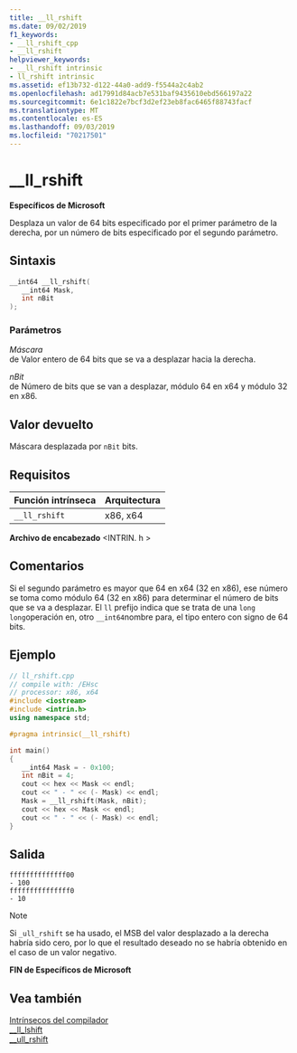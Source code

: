 ```yaml
---
title: __ll_rshift
ms.date: 09/02/2019
f1_keywords:
- __ll_rshift_cpp
- __ll_rshift
helpviewer_keywords:
- __ll_rshift intrinsic
- ll_rshift intrinsic
ms.assetid: ef13b732-d122-44a0-add9-f5544a2c4ab2
ms.openlocfilehash: ad17991d84acb7e531baf9435610ebd566197a22
ms.sourcegitcommit: 6e1c1822e7bcf3d2ef23eb8fac6465f88743facf
ms.translationtype: MT
ms.contentlocale: es-ES
ms.lasthandoff: 09/03/2019
ms.locfileid: "70217501"
---
```

# <a name="__ll_rshift"></a>__ll_rshift

**Específicos de Microsoft**

Desplaza un valor de 64 bits especificado por el primer parámetro de la derecha, por un número de bits especificado por el segundo parámetro.

## <a name="syntax"></a>Sintaxis

```C
__int64 __ll_rshift(
   __int64 Mask,
   int nBit
);
```

### <a name="parameters"></a>Parámetros

*Máscara*\
de Valor entero de 64 bits que se va a desplazar hacia la derecha.

*nBit*\
de Número de bits que se van a desplazar, módulo 64 en x64 y módulo 32 en x86.

## <a name="return-value"></a>Valor devuelto

Máscara desplazada por `nBit` bits.

## <a name="requirements"></a>Requisitos

|Función intrínseca|Arquitectura|
|---------------|------------------|
|`__ll_rshift`|x86, x64|

**Archivo de encabezado** \<INTRIN. h >

## <a name="remarks"></a>Comentarios

Si el segundo parámetro es mayor que 64 en x64 (32 en x86), ese número se toma como módulo 64 (32 en x86) para determinar el número de bits que se va a desplazar. El `ll` prefijo indica que se trata de una `long long`operación en, otro `__int64`nombre para, el tipo entero con signo de 64 bits.

## <a name="example"></a>Ejemplo

```cpp
// ll_rshift.cpp
// compile with: /EHsc
// processor: x86, x64
#include <iostream>
#include <intrin.h>
using namespace std;

#pragma intrinsic(__ll_rshift)

int main()
{
   __int64 Mask = - 0x100;
   int nBit = 4;
   cout << hex << Mask << endl;
   cout << " - " << (- Mask) << endl;
   Mask = __ll_rshift(Mask, nBit);
   cout << hex << Mask << endl;
   cout << " - " << (- Mask) << endl;
}
```

## <a name="output"></a>Salida

```Output
ffffffffffffff00
- 100
fffffffffffffff0
- 10
```

> [!NOTE]
> Si `_ull_rshift` se ha usado, el MSB del valor desplazado a la derecha habría sido cero, por lo que el resultado deseado no se habría obtenido en el caso de un valor negativo.

**FIN de Específicos de Microsoft**

## <a name="see-also"></a>Vea también

[Intrínsecos del compilador](../intrinsics/compiler-intrinsics.md)\
[__ll_lshift](../intrinsics/ll-lshift.md)\
[__ull_rshift](../intrinsics/ull-rshift.md)
